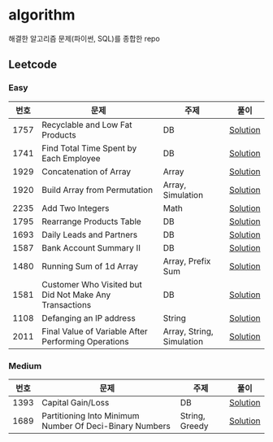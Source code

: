 # algorithm
해결한 알고리즘 문제(파이썬, SQL)를 종합한 repo

<h2>Leetcode</h2>

<h3>Easy</h3>

|번호|문제|주제|풀이|
|---|---|---|---|
|1757|Recyclable and Low Fat Products|DB|[Solution](https://github.com/desfox/algorithm/blob/master/leetcode/easy/1757.sql)|
|1741|Find Total Time Spent by Each Employee|DB|[Solution](https://github.com/desfox/algorithm/blob/master/leetcode/easy/1741.sql)|
|1929|Concatenation of Array|Array|[Solution](https://github.com/desfox/algorithm/blob/master/leetcode/easy/1929.py)|
|1920|Build Array from Permutation|Array, Simulation|[Solution](https://github.com/desfox/algorithm/blob/master/leetcode/easy/1920.py)|
|2235|Add Two Integers|Math|[Solution](https://github.com/desfox/algorithm/blob/master/leetcode/easy/2235.py)|
|1795|Rearrange Products Table|DB|[Solution](https://github.com/desfox/algorithm/blob/master/leetcode/easy/1795.sql)|
|1693|Daily Leads and Partners|DB|[Solution](https://github.com/desfox/algorithm/blob/master/leetcode/easy/1693.sql)|
|1587|Bank Account Summary II|DB|[Solution](https://github.com/desfox/algorithm/blob/master/leetcode/easy/1587.sql)|
|1480|Running Sum of 1d Array|Array, Prefix Sum|[Solution](https://github.com/desfox/algorithm/blob/master/leetcode/easy/1480.py)|
|1581|Customer Who Visited but Did Not Make Any Transactions|DB|[Solution](https://github.com/desfox/algorithm/blob/master/leetcode/easy/1581.sql)|
|1108|Defanging an IP address|String|[Solution](https://github.com/desfox/algorithm/blob/master/leetcode/easy/1108.py)|
|2011|Final Value of Variable After Performing Operations|Array, String, Simulation|[Solution](https://github.com/desfox/algorithm/blob/master/leetcode/easy/2011.py)|



<h3>Medium</h3>

|번호|문제|주제|풀이|
|---|---|---|---|
|1393|Capital Gain/Loss|DB|[Solution](https://github.com/desfox/algorithm/blob/master/leetcode/medium/1393.sql)|
|1689|Partitioning Into Minimum Number Of Deci-Binary Numbers|String, Greedy|[Solution](https://github.com/desfox/algorithm/blob/master/leetcode/medium/1689.py)|
